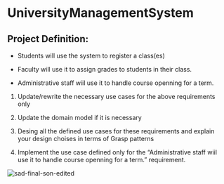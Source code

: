# UniversityManagementSystem

## Project Definition:
- Students will use the system to register a class(es)

- Faculty will use it to assign grades to students in their class.

- Administrative staff wiil use it to handle course openning for a term. 

1.    Update/rewrite the necessary use cases for the above requirements only

2.    Update the domain model if it is necessary

3.    Desing all the defined use cases for these requirements and explain your design choises in terms of Grasp patterns

4.    Implement the use case defined only for the “Administrative staff wiil use it to handle course openning for a term.” requirement.

![sad-final-son-edited](https://user-images.githubusercontent.com/68387972/130529815-67b519e3-f5e7-4572-8c80-4c650baa0c4e.png)


